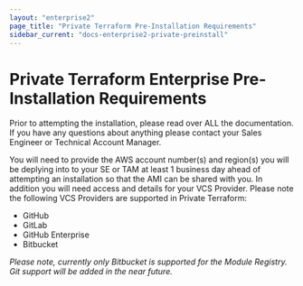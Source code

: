 ```yaml
---
layout: "enterprise2"
page_title: "Private Terraform Pre-Installation Requirements"
sidebar_current: "docs-enterprise2-private-preinstall"
---
```


# Private Terraform Enterprise Pre-Installation Requirements

Prior to attempting the installation, please read over ALL the documentation. If you have any questions about anything please contact your Sales Engineer or Technical Account Manager. 

You will need to provide the AWS account number\(s\) and region\(s\) you will be deplying into to your SE or TAM at least 1 business day ahead of attempting an installation so that the AMI can be shared with you. In addition you will need access and details for your VCS Provider. Please note the following VCS Providers are supported in Private Terraform:

- GitHub
- GitLab
- GitHub Enterprise
- Bitbucket

*Please note, currently only Bitbucket is supported for the Module Registry. Git support will be added in the near future.* 
